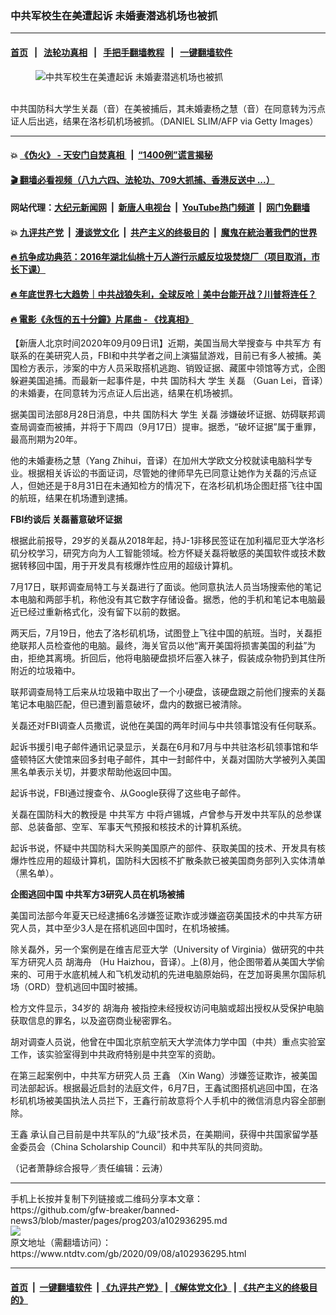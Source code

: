 ### 中共军校生在美遭起诉 未婚妻潜逃机场也被抓
------------------------

#### [首页](https://github.com/gfw-breaker/banned-news3/blob/master/README.md) &nbsp;&nbsp;|&nbsp;&nbsp; [法轮功真相](https://github.com/begood0513/basic/blob/master/README.md)  &nbsp;&nbsp;|&nbsp;&nbsp; [手把手翻墙教程](https://github.com/gfw-breaker/guides/wiki)  &nbsp;&nbsp;|&nbsp;&nbsp; [一键翻墙软件](https://github.com/gfw-breaker/nogfw/blob/master/README.md)  



<div><div class="featured_image">
 <figure>
  <img alt="中共军校生在美遭起诉 未婚妻潜逃机场也被抓" src="https://i.ntdtv.com/assets/uploads/2020/09/GettyImages-1226032814-800x450.jpg"/>
 </figure><br/>
 <span class="caption">
  中共国防科大学生关磊（音）在美被捕后，其未婚妻杨之慧（音）在同意转为污点证人后出逃，结果在洛杉矶机场被抓。（DANIEL SLIM/AFP via Getty Images）
 </span>
</div>
</div><hr/>

#### 💥 [《伪火》 - 天安门自焚真相 ](http://141.164.51.119:10000/videos/blog/weihuo.html)&nbsp; |&nbsp; [“1400例”谎言揭秘  ](http://141.164.51.119:10000/videos/blog/jiexi1400.html)

#### [ 🎬  翻墙必看视频（八九六四、法轮功、709大抓捕、香港反送中 ...）](https://github.com/gfw-breaker/links/blob/master/banned.md)

#### 网站代理：[大纪元新闻网](http://167.172.10.89:10080/gb/) &nbsp;|&nbsp; [新唐人电视台](http://167.172.10.89:8808/gb/)  &nbsp;|&nbsp; [YouTube热门频道](http://158.247.203.241/youtube.html) &nbsp;|&nbsp; [网门免翻墙](http://158.247.203.241:11000/show.aspx?name=ogHome)

#### 💥 [九评共产党](http://141.164.51.119:10000/videos/res/jiuping/)&nbsp; |&nbsp; [漫谈党文化](http://141.164.51.119:10000/videos/res/mtdwh/)&nbsp; |&nbsp; [共产主义的终极目的](http://141.164.51.119:10000/videos/res/zjmd/)&nbsp; |&nbsp; [魔鬼在統治著我們的世界](http://141.164.51.119:10000/videos/res/TheSpecter/)  

#### [ 🔥  抗争成功典范：2016年湖北仙桃十万人游行示威反垃圾焚烧厂（项目取消，市长下课）](http://141.164.51.119:10000/videos/news/xiantao.html)

#### [ 🔥  年底世界七大趋势｜中共战狼失利，全球反呛｜美中台能开战？川普将连任？](http://141.164.51.119:10000/videos/news/tanghao02.html)

#### [ 🔥  電影《永恆的五十分鐘》片尾曲 - 《找真相》](http://141.164.51.119:10000/videos/news/../legend/index.html)

<div><div class="post_content" itemprop="articleBody">
 <p>
  【新唐人北京时间2020年09月09日讯】近期，美国当局大举搜查与
  <ok href="https://www.ntdtv.com/gb/中共军方.htm">
   中共军方
  </ok>
  有联系的在美研究人员，FBI和中共学者之间上演猫鼠游戏，目前已有多人被捕。美国检方表示，涉案的中方人员采取搭机逃跑、销毁证据、藏匿中领馆等方式，企图躲避美国追捕。而最新一起事件是，中共
  <ok href="https://www.ntdtv.com/gb/国防科大.htm">
   国防科大
  </ok>
  学生
  <ok href="https://www.ntdtv.com/gb/关磊.htm">
   关磊
  </ok>
  （Guan Lei，音译）的未婚妻，在同意转为污点证人后出逃，结果在机场被抓。
 </p>
 <p>
  据美国司法部8月28日消息，中共
  <ok href="https://www.ntdtv.com/gb/国防科大.htm">
   国防科大
  </ok>
  学生
  <ok href="https://www.ntdtv.com/gb/关磊.htm">
   关磊
  </ok>
  涉嫌破坏证据、妨碍联邦调查局调查而被捕，并将于下周四（9月17日）提审。据悉，“破坏证据”属于重罪，最高刑期为20年。
 </p>
 <p>
  他的未婚妻杨之慧（Yang Zhihui，音译）在加州大学欧文分校就读电脑科学专业。根据相关诉讼的书面证词，尽管她的律师早先已同意让她作为关磊的污点证人，但她还是于8月31日在未通知检方的情况下，在洛杉矶机场企图赶搭飞往中国的航班，结果在机场遭到逮捕。
 </p>
 <p>
  <strong>
   FBI约谈后 关磊蓄意破坏证据
  </strong>
 </p>
 <p>
  根据此前报导，29岁的关磊从2018年起，持J-1非移民签证在加利福尼亚大学洛杉矶分校学习，研究方向为人工智能领域。检方怀疑关磊将敏感的美国软件或技术数据转移回中国，用于开发具有核爆炸性应用的超级计算机。
 </p>
 <p>
  7月17日，联邦调查局特工与关磊进行了面谈。他同意执法人员当场搜索他的笔记本电脑和两部手机，称他没有其它数字存储设备。据悉，他的手机和笔记本电脑最近已经过重新格式化，没有留下以前的数据。
 </p>
 <p>
  两天后，7月19日，他去了洛杉矶机场，试图登上飞往中国的航班。当时，关磊拒绝联邦人员检查他的电脑。最终，海关官员以他“离开美国将损害美国的利益”为由，拒绝其离境。折回后，他将电脑硬盘损坏后塞入袜子，假装成杂物扔到其住所附近的垃圾箱中。
 </p>
 <p>
  联邦调查局特工后来从垃圾箱中取出了一个小硬盘，该硬盘跟之前他们搜索的关磊笔记本电脑匹配，但已遭到蓄意破坏，盘内的数据已被清除。
 </p>
 <p>
  关磊还对FBI调查人员撒谎，说他在美国的两年时间与中共领事馆没有任何联系。
 </p>
 <p>
  起诉书援引电子邮件通讯记录显示，关磊在6月和7月与中共驻洛杉矶领事馆和华盛顿特区大使馆来回多封电子邮件，其中一封邮件中，关磊对国防大学被列入美国黑名单表示关切，并要求帮助他返回中国。
 </p>
 <p>
  起诉书说，FBI通过搜查令、从Google获得了这些电子邮件。
 </p>
 <p>
  关磊在国防科大的教授是
  <ok href="https://www.ntdtv.com/gb/中共军方.htm">
   中共军方
  </ok>
  中将卢锡城，卢曾参与开发中共军队的总参谋部、总装备部、空军、军事天气预报和核技术的计算机系统。
 </p>
 <p>
  起诉书说，怀疑中共国防科大采购美国原产的部件、获取美国的技术、开发具有核爆炸性应用的超级计算机，国防科大因核不扩散条款已被美国商务部列入实体清单（黑名单）。
 </p>
 <p>
  <strong>
   企图逃回中国 中共军方3研究人员在机场被捕
  </strong>
 </p>
 <p>
  美国司法部今年夏天已经逮捕6名涉嫌签证欺诈或涉嫌盗窃美国技术的中共军方研究人员，其中至少3人是在搭机逃回中国时，在机场被捕。
 </p>
 <p>
  除关磊外，另一个案例是在维吉尼亚大学（University of Virginia）做研究的中共军方研究人员
  <ok href="https://www.ntdtv.com/gb/胡海舟.htm">
   胡海舟
  </ok>
  （Hu Haizhou，音译）。上(8)月，他企图带着从美国大学偷来的、可用于水底机械人和飞机发动机的先进电脑原始码，在芝加哥奥黑尔国际机场（ORD）登机逃回中国时被捕。
 </p>
 <p>
  检方文件显示，34岁的
  <ok href="https://www.ntdtv.com/gb/胡海舟.htm">
   胡海舟
  </ok>
  被指控未经授权访问电脑或超出授权从受保护电脑获取信息的罪名，以及盗窃商业秘密罪名。
 </p>
 <p>
  胡对调查人员说，他曾在中国北京航空航天大学流体力学中国（中共）重点实验室工作，该实验室得到中共政府特别是中共空军的资助。
 </p>
 <p>
  在第三起案例中，中共军方研究人员
  <ok href="https://www.ntdtv.com/gb/王鑫.htm">
   王鑫
  </ok>
  （Xin Wang）涉嫌签证欺诈，被美国司法部起诉。根据最近启封的法庭文件，6月7日，王鑫试图搭机逃回中国，在洛杉矶机场被美国执法人员拦下，王鑫行前故意将个人手机中的微信消息内容全部删除。
 </p>
 <p>
  <ok href="https://www.ntdtv.com/gb/王鑫.htm">
   王鑫
  </ok>
  承认自己目前是中共军队的“九级”技术员，在美期间，获得中共国家留学基金委员会（China Scholarship Council）和中共军队的共同资助。
 </p>
 <p>
  （记者萧静综合报导／责任编辑：云涛）
 </p>
 <div class="single_ad">
 </div>
</div>
</div>
<hr/>
手机上长按并复制下列链接或二维码分享本文章：<br/>
https://github.com/gfw-breaker/banned-news3/blob/master/pages/prog203/a102936295.md <br/>
<a href='https://github.com/gfw-breaker/banned-news3/blob/master/pages/prog203/a102936295.md'><img src='https://github.com/gfw-breaker/banned-news3/blob/master/pages/prog203/a102936295.md.png'/></a> <br/>
原文地址（需翻墙访问）：https://www.ntdtv.com/gb/2020/09/08/a102936295.html


------------------------
#### [首页](https://github.com/gfw-breaker/banned-news3/blob/master/README.md) &nbsp;|&nbsp; [一键翻墙软件](https://github.com/gfw-breaker/nogfw/blob/master/README.md) &nbsp;| [《九评共产党》](https://github.com/gfw-breaker/9ping.md/blob/master/README.md#九评之一评共产党是什么) | [《解体党文化》](https://github.com/gfw-breaker/jtdwh.md/blob/master/README.md) | [《共产主义的终极目的》](https://github.com/gfw-breaker/gczydzjmd.md/blob/master/README.md)


<img src='http://gfw-breaker.win/banned-news3/pages/prog203/a102936295.md' width='0px' height='0px'/>